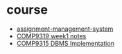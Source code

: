 # course
- [assignment-management-system](./assignment-management-system.md)
- [COMP9319 week1 notes](./COMP9319.md)
- [COMP9315 DBMS Implementation](./COMP9315.md)
